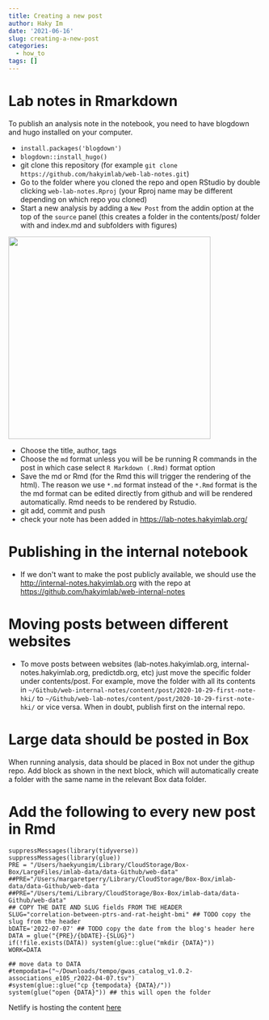 ```yaml
---
title: Creating a new post
author: Haky Im
date: '2021-06-16'
slug: creating-a-new-post
categories:
  - how_to
tags: []
---
```


# Lab notes in Rmarkdown

To publish an analysis note in the notebook, you need to have blogdown and hugo installed on your computer. 
- `install.packages('blogdown') `
- `blogdown::install_hugo()`
- git clone this repository (for example `git clone https://github.com/hakyimlab/web-lab-notes.git`)
- Go to the folder where you cloned the repo and open RStudio by double clicking `web-lab-notes.Rproj` (your Rproj name may be different depending on which repo you cloned)
- Start a new analysis by adding a `New Post` from the addin option at the top of the `source` panel (this creates a folder in the contents/post/ folder with and index.md and subfolders with figures)

<img src=https://raw.githubusercontent.com/hakyimlab/web-lab-notes/master/static/new-post-addin.png width="400x">

- Choose the title, author, tags
- Choose the `md` format unless you will be be running R commands in the post in which case select `R Markdown (.Rmd)` format option
- Save the md or Rmd (for the Rmd this will trigger the rendering of the html). The reason we use `*.md` format instead of the `*.Rmd` format is the the md format can be edited directly from github and will be rendered automatically. Rmd needs to be rendered by Rstudio.
- git add, commit and push
- check your note has been added in https://lab-notes.hakyimlab.org/

# Publishing in the internal notebook
- If we don't want to make the post publicly available, we should use the http://internal-notes.hakyimlab.org with the repo at https://github.com/hakyimlab/web-internal-notes

# Moving posts between different websites 
- To move posts between websites (lab-notes.hakyimlab.org, internal-notes.hakyimlab.org, predictdb.org, etc) just move the specific folder under contents/post. For example, move the folder with all its contents in `~/Github/web-internal-notes/content/post/2020-10-29-first-note-hki/` to `~/Github/web-lab-notes/content/post/2020-10-29-first-note-hki/` or vice versa. When in doubt, publish first on the internal repo.

# Large data should be posted in Box
When running analysis, data should be placed in Box not under the githup repo. Add block as shown in the next block, which will automatically create a folder with the same name in the relevant Box data folder.

# Add the following to every new post in Rmd
```{r}
suppressMessages(library(tidyverse))
suppressMessages(library(glue))
PRE = "/Users/haekyungim/Library/CloudStorage/Box-Box/LargeFiles/imlab-data/data-Github/web-data"
##PRE="/Users/margaretperry/Library/CloudStorage/Box-Box/imlab-data/data-Github/web-data "
##PRE="/Users/temi/Library/CloudStorage/Box-Box/imlab-data/data-Github/web-data"
## COPY THE DATE AND SLUG fields FROM THE HEADER
SLUG="correlation-between-ptrs-and-rat-height-bmi" ## TODO copy the slug from the header
bDATE='2022-07-07' ## TODO copy the date from the blog's header here
DATA = glue("{PRE}/{bDATE}-{SLUG}")
if(!file.exists(DATA)) system(glue::glue("mkdir {DATA}"))
WORK=DATA

## move data to DATA
#tempodata=("~/Downloads/tempo/gwas_catalog_v1.0.2-associations_e105_r2022-04-07.tsv")
#system(glue::glue("cp {tempodata} {DATA}/"))
system(glue("open {DATA}")) ## this will open the folder 
```

Netlify is hosting the content  [here](https://lab-notes.hakyimlab.org) <!-- (or  [here](https://web-internal-notes-hakyimlab.netlify.app) ) -->
